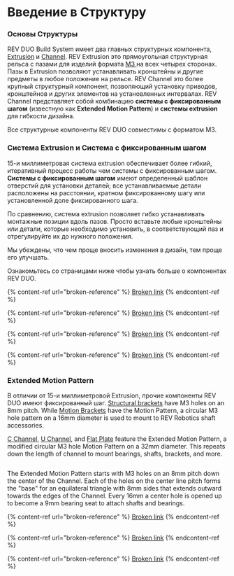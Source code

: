 # Введение в Структуру

### Основы Структуры&#x20;

REV DUO Build System имеет два главных структурных компонента, [Extrusion](https://www.revrobotics.com/ftc/structure/15mm-extrusion/) и [Channel](https://www.revrobotics.com/competition/ftc/structure/channel/).  REV Extrusion это прямоугольная структурная рельса с пазами для изделий формата [M3 ](https://www.revrobotics.com/ftc/hardware/fasteners/)на всех четырех сторонах. Пазы в Extrusion позволяют устанавливать кронштейны и другие предметы в любое положение на рельсе. REV Channel это более крупный структурный компонент, позволяющий установку приводов, кронштейнов и других элементов на установленных интервалах. REV Channel представляет собой комбинацию **системы с фиксированным шагом** (известную как **Extended Motion Pattern**) и **системы extrusion** для гибкости дизайна.

Все структурные компоненты REV DUO совместимы с форматом M3.

### Система Extrusion и Система с фиксированным шагом

15-и миллиметровая система extrusion обеспечивает более гибкий, итеративный процесс работы чем системы с фиксированным шагом. **Системы с фиксированным шагом** имеют определенный шаблон отверстий для установки деталей; все устанавливаемые детали расположены на расстоянии, кратном фиксированному шагу или установленной доле фиксированного шага.

По сравнению, система extrusion позволяет гибко устанавливать монтажные позиции вдоль пазов. Просто вставьте любые кронштейны или детали, которые необходимо установить, в соответствующий паз и отрегулируйте их до нужного положения.

Мы убеждены, что чем проще вносить изменения в дизайн, тем проще его улучшать.

Ознакомьтесь со страницами ниже чтобы узнать больше о компонентах REV DUO.

{% content-ref url="broken-reference" %}
[Broken link](broken-reference)
{% endcontent-ref %}

{% content-ref url="broken-reference" %}
[Broken link](broken-reference)
{% endcontent-ref %}

{% content-ref url="broken-reference" %}
[Broken link](broken-reference)
{% endcontent-ref %}

{% content-ref url="broken-reference" %}
[Broken link](broken-reference)
{% endcontent-ref %}

### Extended Motion Pattern&#x20;

В отличии от 15-и миллиметровой Extrusion, прочие компоненты REV DUO имеют фиксированный шаг. [Structural brackets](broken-reference) have M3 holes on an 8mm pitch. While [Motion Brackets](broken-reference) have the Motion Pattern, a circular M3 hole pattern on a 16mm diameter is used to mount to REV Robotics shaft accessories.&#x20;

[C Channel](broken-reference), [U Channel](broken-reference), and [Flat Plate](broken-reference) feature the Extended Motion Pattern, a modified circular M3 hole Motion Pattern on a 32mm diameter. This repeats down the length of channel to mount bearings, shafts, brackets, and more.

<figure><img src="https://2589213514-files.gitbook.io/~/files/v0/b/gitbook-x-prod.appspot.com/o/spaces%2FH9K1InCLC1ZxIkdPJt31%2Fuploads%2FkgmGYol4aZrcqSC8WltV%2FScreenshot%202022-05-27%20135659.png?alt=media&#x26;token=b0fb2b2e-a4dc-48f7-a359-fb7d53c115e7" alt=""><figcaption></figcaption></figure>

The Extended Motion Pattern starts with M3 holes on an 8mm pitch down the center of the Channel. Each of the holes on the center line pitch forms the "base" for an equilateral triangle with 8mm sides that extends outward towards the edges of the Channel. Every 16mm a center hole is opened up to become a 9mm bearing seat to attach shafts and bearings.&#x20;

{% content-ref url="broken-reference" %}
[Broken link](broken-reference)
{% endcontent-ref %}

{% content-ref url="broken-reference" %}
[Broken link](broken-reference)
{% endcontent-ref %}

{% content-ref url="broken-reference" %}
[Broken link](broken-reference)
{% endcontent-ref %}

